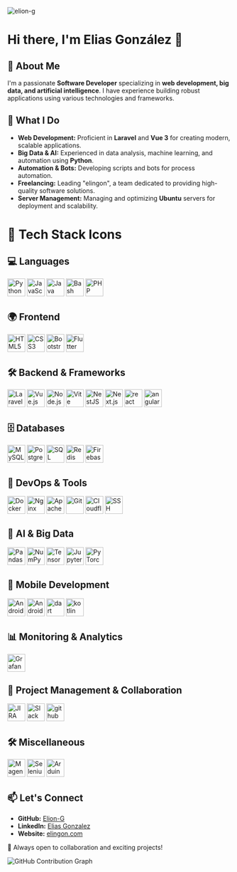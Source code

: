 <p align="left"> <img src="https://komarev.com/ghpvc/?username=elion-g&label=Profile%20views&color=0e75b6&style=flat" alt="elion-g" /> </p>

# Hi there, I'm Elias González 👋

## 🚀 About Me
I'm a passionate **Software Developer** specializing in **web development, big data, and artificial intelligence**. I have experience building robust applications using various technologies and frameworks.

## 💼 What I Do
- **Web Development:** Proficient in **Laravel** and **Vue 3** for creating modern, scalable applications.
- **Big Data & AI:** Experienced in data analysis, machine learning, and automation using **Python**.
- **Automation & Bots:** Developing scripts and bots for process automation.
- **Freelancing:** Leading "elingon", a team dedicated to providing high-quality software solutions.
- **Server Management:** Managing and optimizing **Ubuntu** servers for deployment and scalability.

# 🚀 Tech Stack Icons

## 💻 Languages
<div align="left">
  <img src="https://cdn.jsdelivr.net/gh/devicons/devicon/icons/python/python-original.svg" width="40" height="40" alt="Python" />
  <img src="https://cdn.jsdelivr.net/gh/devicons/devicon/icons/javascript/javascript-original.svg" width="40" height="40" alt="JavaScript" />
  <img src="https://cdn.jsdelivr.net/gh/devicons/devicon/icons/java/java-original.svg" width="40" height="40" alt="Java" />
  <img src="https://skillicons.dev/icons?i=bash" width="40" height="40" alt="Bash" />
  <img src="https://cdn.jsdelivr.net/gh/devicons/devicon/icons/php/php-original.svg" width="40" height="40" alt="PHP" />
</div>

## 🌍 Frontend
<div align="left">
  <img src="https://cdn.jsdelivr.net/gh/devicons/devicon/icons/html5/html5-original.svg" width="40" height="40" alt="HTML5" />
  <img src="https://cdn.jsdelivr.net/gh/devicons/devicon/icons/css3/css3-original.svg" width="40" height="40" alt="CSS3" />
  <img src="https://cdn.jsdelivr.net/gh/devicons/devicon/icons/bootstrap/bootstrap-original.svg" width="40" height="40" alt="Bootstrap" />
  <img src="https://cdn.jsdelivr.net/gh/devicons/devicon/icons/flutter/flutter-original.svg" height="40" alt="Flutter" />
</div>

## 🛠 Backend & Frameworks
<div align="left">
  <img src="https://cdn.jsdelivr.net/gh/devicons/devicon/icons/laravel/laravel-original.svg" width="40" height="40" alt="Laravel" />
  <img src="https://cdn.jsdelivr.net/gh/devicons/devicon/icons/vuejs/vuejs-original.svg" width="40" height="40" alt="Vue.js" />
  <img src="https://cdn.simpleicons.org/nodedotjs/339933" width="40" height="40" alt="Node.js" />
  <img src="https://skillicons.dev/icons?i=vite" width="40" height="40" alt="Vite" />
  <img src="https://cdn.jsdelivr.net/gh/devicons/devicon/icons/nestjs/nestjs-original.svg" height="40" alt="NestJS" />
  <img src="https://cdn.jsdelivr.net/gh/devicons/devicon/icons/nextjs/nextjs-original.svg" height="40" alt="Next.js" />
  <img src="https://cdn.jsdelivr.net/gh/devicons/devicon/icons/react/react-original.svg" height="40" alt="react logo"  />
  <img src="https://cdn.jsdelivr.net/gh/devicons/devicon/icons/angularjs/angularjs-original.svg" height="40" alt="angularjs logo"  />
</div>

## 🗄️ Databases
<div align="left">
  <img src="https://cdn.jsdelivr.net/gh/devicons/devicon/icons/mysql/mysql-original.svg" width="40" height="40" alt="MySQL" />
  <img src="https://cdn.jsdelivr.net/gh/devicons/devicon/icons/postgresql/postgresql-original.svg" width="40" height="40" alt="PostgreSQL" />
  <img src="https://cdn.jsdelivr.net/gh/devicons/devicon/icons/microsoftsqlserver/microsoftsqlserver-plain.svg" width="40" height="40" alt="SQL Server" />
  <img src="https://cdn.jsdelivr.net/gh/devicons/devicon/icons/redis/redis-original.svg" height="40" alt="Redis" />
  <img src="https://cdn.jsdelivr.net/gh/devicons/devicon/icons/firebase/firebase-plain.svg" height="40" alt="Firebase" />
</div>

## 🔧 DevOps & Tools
<div align="left">
  <img src="https://cdn.simpleicons.org/docker/2496ED" width="40" height="40" alt="Docker" />
  <img src="https://cdn.simpleicons.org/nginx/009639" width="40" height="40" alt="Nginx" />
  <img src="https://cdn.simpleicons.org/apache/D22128" width="40" height="40" alt="Apache" />
  <img src="https://cdn.simpleicons.org/git/F05032" width="40" height="40" alt="Git" />
  <img src="https://cdn.simpleicons.org/cloudflare/F38020" width="40" height="40" alt="Cloudflare" />
  <img src="https://cdn.jsdelivr.net/gh/devicons/devicon/icons/ssh/ssh-original.svg" height="40" alt="SSH" />
</div>

## 🤖 AI & Big Data
<div align="left">
  <img src="https://cdn.jsdelivr.net/gh/devicons/devicon/icons/pandas/pandas-original.svg" width="40" height="40" alt="Pandas" />
  <img src="https://cdn.jsdelivr.net/gh/devicons/devicon/icons/numpy/numpy-original.svg" width="40" height="40" alt="NumPy" />
  <img src="https://cdn.simpleicons.org/tensorflow/FF6F00" width="40" height="40" alt="TensorFlow" />
  <img src="https://cdn.jsdelivr.net/gh/devicons/devicon/icons/jupyter/jupyter-original.svg" width="40" height="40" alt="Jupyter" />
  <img src="https://cdn.jsdelivr.net/gh/devicons/devicon/icons/pytorch/pytorch-original.svg" width="40" height="40" alt="PyTorch" />
</div>

## 📱 Mobile Development
<div align="left">
  <img src="https://cdn.jsdelivr.net/gh/devicons/devicon/icons/android/android-original.svg" height="40" alt="Android" />
  <img src="https://cdn.jsdelivr.net/gh/devicons/devicon/icons/androidstudio/androidstudio-original.svg" height="40" alt="Android Studio" />
  <img src="https://cdn.jsdelivr.net/gh/devicons/devicon/icons/dart/dart-original.svg" height="40" alt="dart logo"  />
  <img src="https://cdn.jsdelivr.net/gh/devicons/devicon/icons/kotlin/kotlin-original.svg" height="40" alt="kotlin logo"  />
</div>

## 📊 Monitoring & Analytics
<div align="left">
  <img src="https://cdn.jsdelivr.net/gh/devicons/devicon/icons/grafana/grafana-original.svg" height="40" alt="Grafana" />
</div>

## 💼 Project Management & Collaboration
<div align="left">
  <img src="https://cdn.jsdelivr.net/gh/devicons/devicon/icons/jira/jira-original.svg" height="40" alt="JIRA" />
  <img src="https://cdn.jsdelivr.net/gh/devicons/devicon/icons/slack/slack-original.svg" height="40" alt="Slack" />
  <img src="https://skillicons.dev/icons?i=github" height="40" alt="github logo"  />
</div>

## 🛠 Miscellaneous
<div align="left">
  <img src="https://cdn.jsdelivr.net/gh/devicons/devicon/icons/magento/magento-original.svg" height="40" alt="Magento" />
  <img src="https://cdn.jsdelivr.net/gh/devicons/devicon/icons/selenium/selenium-original.svg" height="40" alt="Selenium" />
  <img src="https://cdn.jsdelivr.net/gh/devicons/devicon/icons/arduino/arduino-original.svg" height="40" alt="Arduino" />
</div>

## 📫 Let's Connect
- **GitHub:** [Elion-G](https://github.com/Elion-G)
- **LinkedIn:** [Elias Gonzalez](https://www.linkedin.com/in/elias-gonzález-a9a967205)
- **Website:** [elingon.com](https://elingon.com)

📌 Always open to collaboration and exciting projects!

![GitHub Contribution Graph](https://github-readme-activity-graph.vercel.app/graph?username=Elion-G&theme=react)
